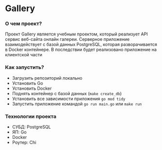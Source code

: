 # Gallery

### О чем проект?
Проект Gallery является учебным проектом, который реализует API сервис веб-сайта онлайн галереи. Серверное приложение взаимодействует с базой данных PostgreSQL, которая разворачивается в Docker контейнере. В последствии будет реализовано приложение на клиентской части

### Как запустить?
- Загрузить репозиторий локально
- Установить Go
- Установить Docker
- Поднять контейнер с базой данных (```make create_db```)
- Установить все зависимости приложения ```go mod tidy```
- Запустить приложение командой ```go run main.go``` или ```make run```

### Технологии проекта
- СУБД: PostgreSQL
- ЯП: Go
- Docker
- Роутер: Chi